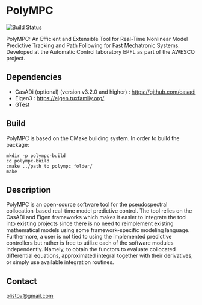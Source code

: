 # PolyMPC

[![Build Status](https://travis-ci.com/LA-EPFL/polympc.svg?branch=experimental)](https://travis-ci.com/LA-EPFL/polympc)

PolyMPC: An Efficient and Extensible Tool for Real-Time Nonlinear Model Predictive Tracking and Path Following for Fast Mechatronic Systems. Developed at the Automatic Control laboratory EPFL as part of the AWESCO project.

## Dependencies

 - CasADi (optional) (version v3.2.0 and higher) : https://github.com/casadi
 - Eigen3 : https://eigen.tuxfamily.org/
 - GTest

## Build

PolyMPC is based on the CMake building system. In order to build the package:
```
mkdir -p polympc-build
cd polympc-build
cmake ../path_to_polympc_folder/
make
```

## Description

PolyMPC is an open-source software tool for the pseudospectral collocation-based real-time model predictive control.  The tool relies on the CasADi and Eigen frameworks which makes it easier to integrate the tool into existing projects since there is no need to reimplement existing mathematical models using some framework-specific modeling language. Furthermore, a user is not tied to using the implemented predictive controllers but rather is free to utilize each of the software modules independently. Namely, to obtain the functors to evaluate collocated differential equations, approximated integral together with their derivatives, or simply use available integration routines.

## Contact
plistov@gmail.com
